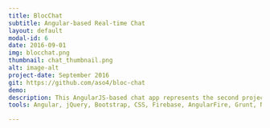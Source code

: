 ```yaml
---
title: BlocChat
subtitle: Angular-based Real-time Chat
layout: default
modal-id: 6
date: 2016-09-01
img: blocchat.png
thumbnail: chat_thumbnail.png
alt: image-alt
project-date: September 2016
git: https://github.com/aso4/bloc-chat
demo:
description: This AngularJS-based chat app represents the second project where I used a third-party API, Google Firebase, this time to persist chatroom data. Similar to Blocipedia, this project helped reinforce versioning principles in the process of learning how to persist chat room data. The main challenges in this project were understanding Firebase's process of authentication for persistence to occur and designing a webpage utilizing the Bootstrap framework from scratch.
tools: Angular, jQuery, Bootstrap, CSS, Firebase, AngularFire, Grunt, Node

---
```

